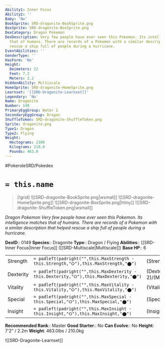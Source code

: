 ```yaml
---
Ability1: Inner Focus
Ability2: ''
Baby: 'No'
BookSprite: SRD-dragonite-BookSprite.png
BoxSprite: SRD-dragonite-BoxSprite.png
DexCategory: Dragon Pokemon
DexDescription: Very few people have ever seen this Pokemon. Its intelligence matches
  that of humans. There are records of a Pokemon with a similar description that helped
  rescue a ship full of people during a hurricane.
EventAbilities: ''
GenderType: ''
HasForm: 'No'
Height:
  Deimeters: 22
  Feet: 7.2
  Meters: 2.2
HiddenAbility: Multiscale
HomeSprite: SRD-dragonite-HomeSprite.png
Learnset: '[[SRD-Dragonite-Learnset]]'
Legendary: 'No'
Name: Dragonite
Number: 149
PrimaryEggGroup: Water 1
SecondaryEggGroup: Dragon
ShuffleToken: SRD-dragonite-ShuffleToken.png
Sprite: dragonite.png
Type1: Dragon
Type2: Flying
Weight:
  Hectograms: 2100
  Kilograms: 210.0
  Pounds: 463.0
---
```


#PokeroleSRD/Pokedex

# `= this.name`

> [!grid]
> ![[SRD-dragonite-BookSprite.png|wsmall]]
> ![[SRD-dragonite-HomeSprite.png]]
> ![[SRD-dragonite-BoxSprite.png|htiny]]
> ![[SRD-dragonite-ShuffleToken.png|wsmall]]


*Dragon Pokemon*
*Very few people have ever seen this Pokemon. Its intelligence matches that of humans. There are records of a Pokemon with a similar description that helped rescue a ship full of people during a hurricane.*

**DexID**:: 0149
**Species**:: Dragonite
**Type**:: Dragon / Flying
**Abilities**:: [[SRD-Inner Focus|Inner Focus]] ([[SRD-Multiscale|Multiscale]])
**Base HP**:: 6

|           |                                                                                        |                                          |
| --------- | -------------------------------------------------------------------------------------- | ---------------------------------------- |
| Strength  | `= padleft(padright("",this.MaxStrength - this.Strength,"⭘"),this.MaxStrength,"⬤")`    | (Strength::3)/(MaxStrength::7)   |
| Dexterity | `= padleft(padright("",this.MaxDexterity - this.Dexterity,"⭘"),this.MaxDexterity,"⬤")` | (Dexterity:: 2)/(MaxDexterity::5) |
| Vitality  | `= padleft(padright("",this.MaxVitality - this.Vitality,"⭘"),this.MaxVitality,"⬤")`    | (Vitality::3)/(MaxVitality::6)   |
| Special   | `= padleft(padright("",this.MaxSpecial - this.Special,"⭘"),this.MaxSpecial,"⬤")`       | (Special::3)/(MaxSpecial::6)     |
| Insight   | `= padleft(padright("",this.MaxInsight - this.Insight,"⭘"),this.MaxInsight,"⬤")`       | (Insight::3)/(MaxInsight::6)     |


**Recommended Rank**:: Master
**Good Starter**:: No
**Can Evolve**:: No
**Height**: 7'2" / 2.2m
**Weight**: 463.0lbs / 210.0kg

![[SRD-Dragonite-Learnset]]